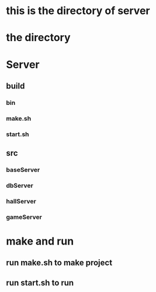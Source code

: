 # this is the directory of server
# the directory
# Server
## build
### bin
### make.sh
### start.sh
## src
### baseServer
### dbServer
### hallServer
### gameServer

# make and run
## run make.sh to make project
## run start.sh to run
